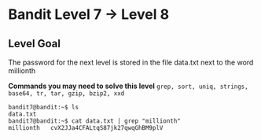 # Bandit Level 7 → Level 8
## Level Goal
The password for the next level is stored in the file data.txt next to the word millionth

**Commands you may need to solve this level**
`grep, sort, uniq, strings, base64, tr, tar, gzip, bzip2, xxd`

```
bandit7@bandit:~$ ls
data.txt
bandit7@bandit:~$ cat data.txt | grep "millionth"
millionth	cvX2JJa4CFALtqS87jk27qwqGhBM9plV
```
